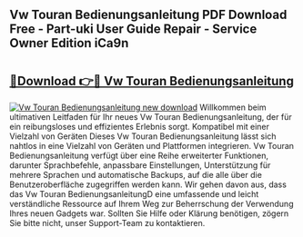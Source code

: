 ## Vw Touran Bedienungsanleitung PDF Download Free - Part-uki User Guide Repair - Service Owner Edition iCa9n

# <h2><a href="http://df0pe54.blite.top/?on=Vw+Touran+Bedienungsanleitung">🔗Download 👉🔴 Vw Touran Bedienungsanleitung</a></h2>

[![Vw Touran Bedienungsanleitung new download](https://i.imgur.com/lujVjoI.png)](http://df0pe54.blite.top/?on=Vw+Touran+Bedienungsanleitung)
Willkommen beim ultimativen Leitfaden für Ihr neues Vw Touran Bedienungsanleitung, der für ein reibungsloses und effizientes Erlebnis sorgt. Kompatibel mit einer Vielzahl von Geräten Dieses Vw Touran Bedienungsanleitung lässt sich nahtlos in eine Vielzahl von Geräten und Plattformen integrieren. Vw Touran Bedienungsanleitung verfügt über eine Reihe erweiterter Funktionen, darunter Sprachbefehle, anpassbare Einstellungen, Unterstützung für mehrere Sprachen und automatische Backups, auf die alle über die Benutzeroberfläche zugegriffen werden kann. Wir gehen davon aus, dass das Vw Touran BedienungsanleitungD eine umfassende und leicht verständliche Ressource auf Ihrem Weg zur Beherrschung der Verwendung Ihres neuen Gadgets war. Sollten Sie Hilfe oder Klärung benötigen, zögern Sie bitte nicht, unser Support-Team zu kontaktieren.
